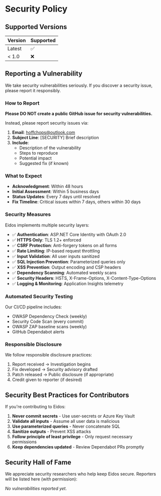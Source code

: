 # Security Policy

## Supported Versions

| Version | Supported          |
| ------- | ------------------ |
| Latest  | :white_check_mark: |
| < 1.0   | :x:                |

## Reporting a Vulnerability

We take security vulnerabilities seriously. If you discover a security issue, please report it responsibly.

### How to Report

**Please DO NOT create a public GitHub issue for security vulnerabilities.**

Instead, please report security issues via:

1. **Email**: <hoffchops@outlook.com>
2. **Subject Line**: [SECURITY] Brief description
3. **Include**:
   - Description of the vulnerability
   - Steps to reproduce
   - Potential impact
   - Suggested fix (if known)

### What to Expect

- **Acknowledgment**: Within 48 hours
- **Initial Assessment**: Within 5 business days
- **Status Updates**: Every 7 days until resolved
- **Fix Timeline**: Critical issues within 7 days, others within 30 days

### Security Measures

Eidos implements multiple security layers:

- ✅ **Authentication**: ASP.NET Core Identity with OAuth 2.0
- ✅ **HTTPS Only**: TLS 1.2+ enforced
- ✅ **CSRF Protection**: Anti-forgery tokens on all forms
- ✅ **Rate Limiting**: IP-based request throttling
- ✅ **Input Validation**: All user inputs sanitized
- ✅ **SQL Injection Prevention**: Parameterized queries only
- ✅ **XSS Prevention**: Output encoding and CSP headers
- ✅ **Dependency Scanning**: Automated weekly scans
- ✅ **Security Headers**: HSTS, X-Frame-Options, X-Content-Type-Options
- ✅ **Logging & Monitoring**: Application Insights telemetry

### Automated Security Testing

Our CI/CD pipeline includes:

- OWASP Dependency Check (weekly)
- Security Code Scan (every commit)
- OWASP ZAP baseline scans (weekly)
- GitHub Dependabot alerts

### Responsible Disclosure

We follow responsible disclosure practices:

1. Report received → Investigation begins
2. Fix developed → Security advisory drafted
3. Patch released → Public disclosure (if appropriate)
4. Credit given to reporter (if desired)

## Security Best Practices for Contributors

If you're contributing to Eidos:

1. **Never commit secrets** - Use user-secrets or Azure Key Vault
2. **Validate all inputs** - Assume all user data is malicious
3. **Use parameterized queries** - Never concatenate SQL
4. **Sanitize outputs** - Prevent XSS attacks
5. **Follow principle of least privilege** - Only request necessary permissions
6. **Keep dependencies updated** - Review Dependabot PRs promptly

## Security Hall of Fame

We appreciate security researchers who help keep Eidos secure. Reporters will be listed here (with permission):

_No vulnerabilities reported yet._
